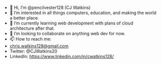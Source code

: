 - 👋 Hi, I’m @pencilvester128 (CJ Watkins) 
- 👀 I’m interested in all things computers, education, and making the world a better place. 
- 🌱 I’m currently learning web development with plans of cloud architecture after that.
- 💞️ I’m looking to collaborate on anything web dev for now. 
- 📫 How to reach me: 
- chris.watkins128@gmail.com
- Twitter: @CJWatkins20
- LinkedIn: https://www.linkedin.com/in/cwatkins128/

<!---
pencilvester128/pencilvester128 is a ✨ special ✨ repository because its `README.md` (this file) appears on your GitHub profile.
You can click the Preview link to take a look at your changes.
--->
